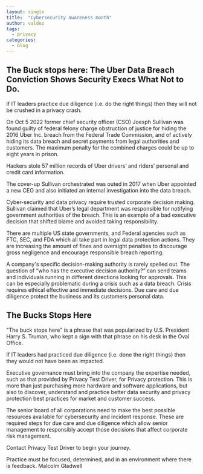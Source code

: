 ```yaml
---
layout: single
title:  "Cybersecurity awareness month"
author: valdez
tags:
  - privacy
categories:
  - blog
---
```

## The Buck stops here: The Uber Data Breach Conviction Shows Security Execs What Not to Do.

If IT leaders practice due diligence (i.e. do the right things) then they will not be crushed in a privacy crash.

On Oct 5 2022 former chief security officer (CSO) Joesph Sullivan was found guilty of federal felony charge obstruction of justice for hiding the 2016 Uber Inc. breach from the Federal Trade Commission, and of actively hiding its data breach and secret payments from legal authorities and customers. The maximum penalty for the combined charges could be up to eight years in prison.

Hackers stole 57 million records of Uber drivers’ and riders’ personal and credit card information.

The cover-up Sullivan orchestrated was outed in 2017 when Uber appointed a new CEO and also initiated an internal investigation into the data breach.

Cyber-security and data privacy require trusted corporate decision making. Sullivan claimed that Uber’s legal department was responsible for notifying government authorities of the breach. This is an example of a bad executive decision that shifted blame and avoided taking responsibility.

There are multiple US state governments, and Federal agencies such as FTC, SEC, and FDA which all take part in legal data protection actions. They are increasing the amount of fines and oversight penalties to discourage gross negligence and encourage responsible breach reporting.

A company's specific decision-making authority is rarely spelled out. The question of “who has the executive decision authority?” can send teams and individuals running in different directions looking for approvals. This can be especially problematic during a crisis such as a data breach. Crisis requires ethical effective and immediate decisions. Due care and due diligence protect the business and its customers personal data.

## The Bucks Stops Here

"The buck stops here" is a phrase that was popularized by U.S. President Harry S. Truman, who kept a sign with that phrase on his desk in the Oval Office.

If IT leaders had practiced due diligence (i.e. done the right things) then they would not have been as impacted.

Executive governance must bring into the company the expertise needed, such as that provided by Privacy Test Driver, for Privacy protection. This is more than just purchasing more hardware and software applications, but also to discover, understand and practice better data security and privacy protection best practices for market and customer success.

The senior board of all corporations need to make the best possible resources available for cybersecurity and incident response. These are required steps for due care and due diligence which allow senior management to responsibly accept those decisions that affect corporate risk management.

Contact Privacy Test Driver to begin your journey.

Practice must be focused, determined, and in an environment where there is feedback.
Malcolm Gladwell 
